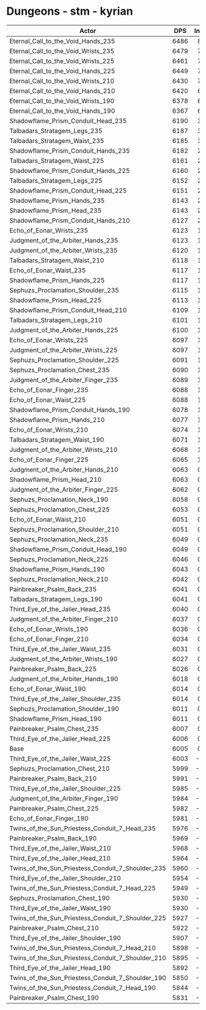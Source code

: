 # Dungeons - stm - kyrian
| Actor | DPS | Increase |
|---|:---:|:---:|
|Eternal_Call_to_the_Void_Hands_235|6486|8.01%|
|Eternal_Call_to_the_Void_Wrists_235|6479|7.89%|
|Eternal_Call_to_the_Void_Wrists_225|6461|7.59%|
|Eternal_Call_to_the_Void_Hands_225|6449|7.39%|
|Eternal_Call_to_the_Void_Wrists_210|6430|7.08%|
|Eternal_Call_to_the_Void_Hands_210|6420|6.91%|
|Eternal_Call_to_the_Void_Wrists_190|6378|6.21%|
|Eternal_Call_to_the_Void_Hands_190|6367|6.03%|
|Shadowflame_Prism_Conduit_Head_235|6190|3.08%|
|Talbadars_Stratagem_Legs_235|6187|3.03%|
|Talbadars_Stratagem_Waist_235|6185|3.00%|
|Shadowflame_Prism_Conduit_Hands_235|6182|2.95%|
|Talbadars_Stratagem_Waist_225|6161|2.60%|
|Shadowflame_Prism_Conduit_Hands_225|6160|2.58%|
|Talbadars_Stratagem_Legs_225|6152|2.45%|
|Shadowflame_Prism_Conduit_Head_225|6151|2.43%|
|Shadowflame_Prism_Hands_235|6143|2.30%|
|Shadowflame_Prism_Head_235|6143|2.30%|
|Shadowflame_Prism_Conduit_Hands_210|6127|2.03%|
|Echo_of_Eonar_Wrists_235|6123|1.97%|
|Judgment_of_the_Arbiter_Hands_235|6123|1.97%|
|Judgment_of_the_Arbiter_Wrists_235|6120|1.92%|
|Talbadars_Stratagem_Waist_210|6118|1.88%|
|Echo_of_Eonar_Waist_235|6117|1.87%|
|Shadowflame_Prism_Hands_225|6117|1.87%|
|Sephuzs_Proclamation_Shoulder_235|6115|1.83%|
|Shadowflame_Prism_Head_225|6113|1.80%|
|Shadowflame_Prism_Conduit_Head_210|6109|1.73%|
|Talbadars_Stratagem_Legs_210|6101|1.60%|
|Judgment_of_the_Arbiter_Hands_225|6100|1.58%|
|Echo_of_Eonar_Wrists_225|6097|1.53%|
|Judgment_of_the_Arbiter_Wrists_225|6097|1.53%|
|Sephuzs_Proclamation_Shoulder_225|6091|1.43%|
|Sephuzs_Proclamation_Chest_235|6090|1.42%|
|Judgment_of_the_Arbiter_Finger_235|6089|1.40%|
|Echo_of_Eonar_Finger_235|6088|1.38%|
|Echo_of_Eonar_Waist_225|6088|1.38%|
|Shadowflame_Prism_Conduit_Hands_190|6078|1.22%|
|Shadowflame_Prism_Hands_210|6077|1.20%|
|Echo_of_Eonar_Wrists_210|6074|1.15%|
|Talbadars_Stratagem_Waist_190|6071|1.10%|
|Judgment_of_the_Arbiter_Wrists_210|6068|1.05%|
|Echo_of_Eonar_Finger_225|6065|1.00%|
|Judgment_of_the_Arbiter_Hands_210|6063|0.97%|
|Shadowflame_Prism_Head_210|6063|0.97%|
|Judgment_of_the_Arbiter_Finger_225|6062|0.95%|
|Sephuzs_Proclamation_Neck_190|6058|0.88%|
|Sephuzs_Proclamation_Chest_225|6053|0.80%|
|Echo_of_Eonar_Waist_210|6051|0.77%|
|Sephuzs_Proclamation_Shoulder_210|6051|0.77%|
|Sephuzs_Proclamation_Neck_235|6049|0.73%|
|Shadowflame_Prism_Conduit_Head_190|6049|0.73%|
|Sephuzs_Proclamation_Neck_225|6046|0.68%|
|Shadowflame_Prism_Hands_190|6043|0.63%|
|Sephuzs_Proclamation_Neck_210|6042|0.62%|
|Painbreaker_Psalm_Back_235|6041|0.60%|
|Talbadars_Stratagem_Legs_190|6041|0.60%|
|Third_Eye_of_the_Jailer_Head_235|6040|0.58%|
|Judgment_of_the_Arbiter_Finger_210|6037|0.53%|
|Echo_of_Eonar_Wrists_190|6036|0.52%|
|Echo_of_Eonar_Finger_210|6034|0.48%|
|Third_Eye_of_the_Jailer_Waist_235|6031|0.43%|
|Judgment_of_the_Arbiter_Wrists_190|6027|0.37%|
|Painbreaker_Psalm_Back_225|6026|0.35%|
|Judgment_of_the_Arbiter_Hands_190|6018|0.22%|
|Echo_of_Eonar_Waist_190|6014|0.15%|
|Third_Eye_of_the_Jailer_Shoulder_235|6014|0.15%|
|Sephuzs_Proclamation_Shoulder_190|6011|0.10%|
|Shadowflame_Prism_Head_190|6011|0.10%|
|Painbreaker_Psalm_Chest_235|6007|0.03%|
|Third_Eye_of_the_Jailer_Head_225|6006|0.02%|
|Base|6005|0.00%|
|Third_Eye_of_the_Jailer_Waist_225|6003|-0.03%|
|Sephuzs_Proclamation_Chest_210|5999|-0.10%|
|Painbreaker_Psalm_Back_210|5991|-0.23%|
|Third_Eye_of_the_Jailer_Shoulder_225|5985|-0.33%|
|Judgment_of_the_Arbiter_Finger_190|5984|-0.35%|
|Painbreaker_Psalm_Chest_225|5982|-0.38%|
|Echo_of_Eonar_Finger_190|5981|-0.40%|
|Twins_of_the_Sun_Priestess_Conduit_7_Head_235|5976|-0.48%|
|Painbreaker_Psalm_Back_190|5969|-0.60%|
|Third_Eye_of_the_Jailer_Waist_210|5968|-0.62%|
|Third_Eye_of_the_Jailer_Head_210|5964|-0.68%|
|Twins_of_the_Sun_Priestess_Conduit_7_Shoulder_235|5960|-0.75%|
|Third_Eye_of_the_Jailer_Shoulder_210|5954|-0.85%|
|Twins_of_the_Sun_Priestess_Conduit_7_Head_225|5949|-0.93%|
|Sephuzs_Proclamation_Chest_190|5930|-1.25%|
|Third_Eye_of_the_Jailer_Waist_190|5930|-1.25%|
|Twins_of_the_Sun_Priestess_Conduit_7_Shoulder_225|5927|-1.30%|
|Painbreaker_Psalm_Chest_210|5922|-1.38%|
|Third_Eye_of_the_Jailer_Shoulder_190|5907|-1.63%|
|Twins_of_the_Sun_Priestess_Conduit_7_Head_210|5898|-1.78%|
|Twins_of_the_Sun_Priestess_Conduit_7_Shoulder_210|5895|-1.83%|
|Third_Eye_of_the_Jailer_Head_190|5892|-1.88%|
|Twins_of_the_Sun_Priestess_Conduit_7_Shoulder_190|5850|-2.58%|
|Twins_of_the_Sun_Priestess_Conduit_7_Head_190|5844|-2.68%|
|Painbreaker_Psalm_Chest_190|5831|-2.90%|
